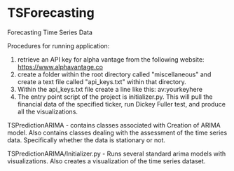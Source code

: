 # TSForecasting
Forecasting Time Series Data

Procedures for running application:
1. retrieve an API key for alpha vantage from the following website: https://www.alphavantage.co
2. create a folder within the root directory called "miscellaneous" and create a text file called "api_keys.txt" within that directory.
3. Within the api_keys.txt file create a line like this: av:yourkeyhere
4. The entry point script of the project is initializer.py. This will pull the financial data of the specified ticker, run Dickey Fuller test, and produce all the visualizations.

TSPredictionARIMA - contains classes associated with Creation of ARIMA model.
Also contains classes dealing with the assessment of the time series data.
Specifically whether the data is stationary or not.

TSPredictionARIMA/Initializer.py - Runs several standard arima models with visualizations. Also creates a visualization of the time series dataset.
